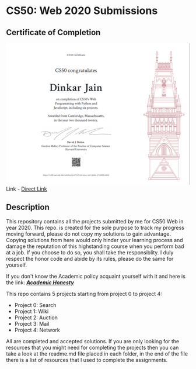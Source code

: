 # CS50: Web 2020 Submissions

## Certificate of Completion
![CS50-WEB Certificate](docs/images/cs50web_certificate.png)
Link - [Direct Link](https://certificates.cs50.io/e71d71d4-66ec-4e15-8d46-27e58f01e85d)

## Description
This repository contains all the projects submitted by me for CS50 Web in year 2020. This repo. is created for the sole purpose to track my progress moving forward, please do not copy my solutions to gain advantage. Copying solutions from here would only hinder your learning process and damage the reputation of this highstanding course when you perform bad at a job. If you choose to do so, you shall take the responsiblity. I duly respect the honor code and abide by its rules, please do the same for yourself. 

If you don't know the Academic policy acquaint yourself with it and here is the link:
***[Academic Honesty](https://cs50.harvard.edu/web/2020/honesty/)***

This repo contains 5 projects starting from project 0 to project 4:

- Project 0: Search
- Project 1: Wiki
- Project 2: Auction
- Project 3: Mail
- Project 4: Network

All are completed and accepted solutions. If you are only looking for the resources that you might need for completing the projects then you can take a look at the readme.md file placed in each folder, in the end of the file there is a list of resources that I used to complete the assignments.
